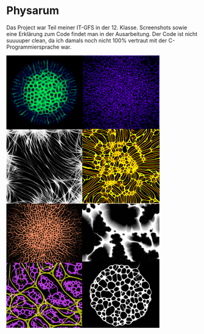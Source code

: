 # Physarum

Das Project war Teil meiner IT-GFS in der 12. Klasse. Screenshots sowie eine Erklärung zum Code findet man in der Ausarbeitung.
Der Code ist nicht suuuuper clean, da ich damals noch nicht 100% vertraut mit der C-Programmiersprache war.

![Samples](./physarum_samples.png)
